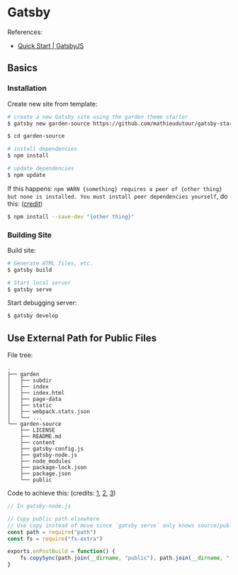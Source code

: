 # Gatsby

References:

- [Quick Start | GatsbyJS](https://www.gatsbyjs.org/docs/quick-start/)

## Basics

### Installation

Create new site from template:

```bash
# create a new Gatsby site using the garden theme starter
$ gatsby new garden-source https://github.com/mathieudutour/gatsby-starter-digital-garden

$ cd garden-source

# install dependencies
$ npm install

# update dependencies
$ npm update
```

If this happens: `npm WARN {something} requires a peer of {other thing} but none is installed. You must install peer dependencies yourself`, do this: \([credit]()\)

```bash
$ npm install --save-dev "{other thing}"
```

### Building Site

Build site:

```bash
# Generate HTML files, etc.
$ gatsby build

# Start local server
$ gatsby serve
```

Start debugging server:

```bash
$ gatsby develop
```

## Use External Path for Public Files

File tree:

```text
.
├── garden
│   ├── subdir
│   ├── index
│   ├── index.html
│   ├── page-data
│   ├── static
│   ├── webpack.stats.json
│   └── ...
└── garden-source
    ├── LICENSE
    ├── README.md
    ├── content
    ├── gatsby-config.js
    ├── gatsby-node.js
    ├── node_modules
    ├── package-lock.json
    ├── package.json
    └── public
```

Code to achieve this: \(credits: [1](https://github.com/gatsbyjs/gatsby/issues/14703#issuecomment-501916998), [2](https://github.com/gatsbyjs/gatsby/issues/18975#issuecomment-591403950), [3](https://github.com/gatsbyjs/gatsby/issues/18975#issuecomment-607329178)\)

```js
// In gatsby-node.js

// Copy public path elsewhere
// Use copy instead of move since `gatsby serve` only knows source/public
const path = require("path")
const fs = require("fs-extra")

exports.onPostBuild = function() {
    fs.copySync(path.join(__dirname, "public"), path.join(__dirname, "../garden"),{ overwrite: true })
}
```
